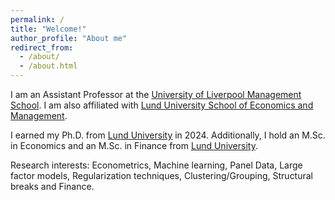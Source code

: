 ```yaml
---
permalink: /
title: "Welcome!"
author_profile: "About me"
redirect_from: 
  - /about/
  - /about.html
---
```


I am an Assistant Professor at the [University of Liverpool Management School](https://www.liverpool.ac.uk/management/). I am also affiliated with [Lund University School of Economics and Management](https://www.lusem.lu.se/).

I earned my Ph.D. from [Lund University](https://www.lu.se/) in 2024. Additionally, I hold an M.Sc. in Economics and an M.Sc. in Finance from [Lund University](https://www.lu.se/). 

Research interests: Econometrics, Machine learning, Panel Data,  Large factor models, Regularization techniques, Clustering/Grouping, Structural breaks and Finance.

